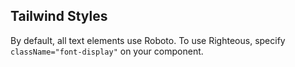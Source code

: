 

## Tailwind Styles

By default, all text elements use Roboto. To use Righteous, specify `className="font-display"` on your component.